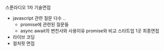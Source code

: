 스푼라디오 1차 기술면접
- javascript 관련 질문 다수 ..
    - promise에 관련된 질문들
    - async await의 변천사와 사용이유 promise와 비교
스타트업 1곳 최종면접
- 라이브 코딩
- 컬처핏 면접